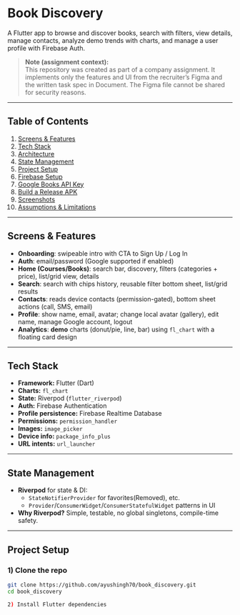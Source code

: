 # Book Discovery

A Flutter app to browse and discover books, search with filters, view details, manage contacts, analyze demo trends with charts, and manage a user profile with Firebase Auth.

> **Note (assignment context):**  
> This repository was created as part of a company assignment. It implements only the features and UI from the recruiter’s Figma and the written task spec in Document. The Figma file cannot be shared for security reasons.

---

## Table of Contents

1. [Screens & Features](#screens--features)  
2. [Tech Stack](#tech-stack)  
3. [Architecture](#architecture)  
4. [State Management](#state-management)  
5. [Project Setup](#project-setup)  
6. [Firebase Setup](#firebase-setup)  
7. [Google Books API Key](#google-books-api-key)  
8. [Build a Release APK](#build-a-release-apk)  
9. [Screenshots](#screenshots)  
10. [Assumptions & Limitations](#assumptions--limitations)

---

## Screens & Features

- **Onboarding**: swipeable intro with CTA to Sign Up / Log In  
- **Auth**: email/password (Google supported if enabled)  
- **Home (Courses/Books)**: search bar, discovery, filters (categories + price), list/grid view, details  
- **Search**: search with chips history, reusable filter bottom sheet, list/grid results  
- **Contacts**: reads device contacts (permission-gated), bottom sheet actions (call, SMS, email)  
- **Profile**: show name, email, avatar; change local avatar (gallery), edit name, manage Google account, logout  
- **Analytics**: **demo** charts (donut/pie, line, bar) using `fl_chart` with a floating card design

---

## Tech Stack

- **Framework:** Flutter (Dart)
- **Charts:** `fl_chart`
- **State:** Riverpod (`flutter_riverpod`)
- **Auth:** Firebase Authentication
- **Profile persistence:** Firebase Realtime Database
- **Permissions:** `permission_handler`
- **Images:** `image_picker`
- **Device info:** `package_info_plus`
- **URL intents:** `url_launcher`

---

## State Management

- **Riverpod** for state & DI:
  - `StateNotifierProvider` for favorites(Removed), etc. 
  - `Provider`/`ConsumerWidget`/`ConsumerStatefulWidget` patterns in UI
- **Why Riverpod?** Simple, testable, no global singletons, compile-time safety.

---

## Project Setup

### 1) Clone the repo

```bash
git clone https://github.com/ayushingh70/book_discovery.git
cd book_discovery

2) Install Flutter dependencies
